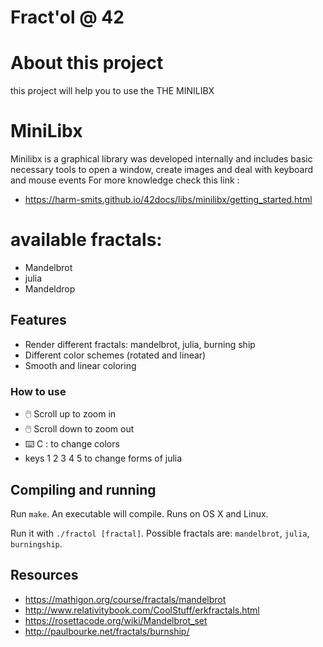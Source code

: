 # Fract'ol @ 42

# About this project 
this project will help you to use the  THE MINILIBX 
# MiniLibx
Minilibx is a graphical library was
developed internally and includes basic necessary tools to open a window, create images and deal with keyboard and mouse events
For more knowledge check this link :
* https://harm-smits.github.io/42docs/libs/minilibx/getting_started.html

# available fractals:
* Mandelbrot 
* julia
* Mandeldrop
## Features
* Render different fractals: mandelbrot, julia, burning ship
* Different color schemes (rotated and linear)
* Smooth and linear coloring

### How to use
* 🖱️ Scroll up to zoom in
* 🖱️ Scroll down to zoom out
* ⌨️ C : to change colors
*	keys  1 2 3 4 5  to change forms of julia

## Compiling and running
Run `make`. An executable will compile. Runs on OS X and Linux.

Run it with `./fractol [fractal]`. Possible fractals are: `mandelbrot`, `julia`,
`burningship`. 
## Resources 
* https://mathigon.org/course/fractals/mandelbrot
* http://www.relativitybook.com/CoolStuff/erkfractals.html
* https://rosettacode.org/wiki/Mandelbrot_set
* http://paulbourke.net/fractals/burnship/

